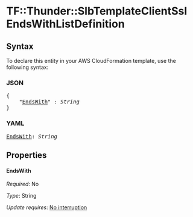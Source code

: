 # TF::Thunder::SlbTemplateClientSsl EndsWithListDefinition

## Syntax

To declare this entity in your AWS CloudFormation template, use the following syntax:

### JSON

<pre>
{
    "<a href="#endswith" title="EndsWith">EndsWith</a>" : <i>String</i>
}
</pre>

### YAML

<pre>
<a href="#endswith" title="EndsWith">EndsWith</a>: <i>String</i>
</pre>

## Properties

#### EndsWith

_Required_: No

_Type_: String

_Update requires_: [No interruption](https://docs.aws.amazon.com/AWSCloudFormation/latest/UserGuide/using-cfn-updating-stacks-update-behaviors.html#update-no-interrupt)

